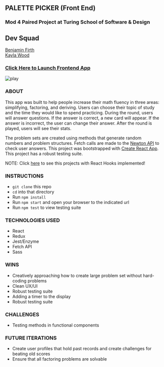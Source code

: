 ## PALETTE PICKER (Front End)
### Mod 4 Paired Project at Turing School of Software & Design
 
## Dev Squad
[Benjamin Firth](https://github.com/benjamin-firth)  
[Kayla Wood](https://github.com/kaylaewood)  

### [Click Here to Launch Frontend App](https://colorpickerfrontend.herokuapp.com/) 

![play](https://media.giphy.com/media/XGmBgr8V02DrrqFpYd/giphy.gif)

### ABOUT
This app was built to help people increase their math fluency in three areas: simplifying, factoring, and deriving. Users can choose their topic of study and the time they would like to spend practicing. During the round, users will answer questions. If the answer is correct, a new card will appear. If the answer is incorrect, the user can change their answer. After the round is played, users will see their stats.

The problem sets are created using methods that generate random numbers and problem structures. Fetch calls are made to the [Newton API](https://github.com/aunyks/newton-api) to check user answers. This project was bootstrapped with [Create React App](https://github.com/facebook/create-react-app). This project has a robust testing suite.

NOTE: Click [here](https://github.com/kaylaewood/math4you-hooks) to see this projects with React Hooks implemented!

### INSTRUCTIONS
- `git clone` this repo
- `cd` into that directory
- Run `npm install`
- Run `npm start` and open your browser to the indicated url
- Run `npm test` to view testing suite

### TECHNOLOGIES USED
- React
- Redux
- Jest/Enzyme
- Fetch API
- Sass

### WINS
- Creatively approaching how to create large problem set without hard-coding problems
- Clean UX/UI
- Robust testing suite
- Adding a timer to the display
- Robust testing suite

### CHALLENGES
- Testing methods in functional components

### FUTURE ITERATIONS
- Create user profiles that hold past records and create challenges for beating old scores
- Ensure that all factoring problems are solvable
